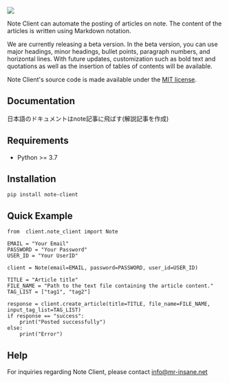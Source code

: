 ![](https://mr-insane.net/wp-content/uploads/2023/10/NoteClient.png)

Note Client can automate the posting of articles on note. The content of the articles is written using Markdown notation.  

We are currently releasing a beta version. In the beta version, you can use major headings, minor headings, bullet points, paragraph numbers, and horizontal lines. With future updates, customization such as bold text and quotations as well as the insertion of tables of contents will be available.

Note Client's source code is made available under the [MIT license](https://github.com/Mr-SuperInsane/NoteClient/blob/main/LICENSE).

## Documentation

日本語のドキュメントはnote記事に飛ばす(解説記事を作成)

## Requirements

- Python >= 3.7

## Installation

```
pip install note-client
```

## Quick Example

```
from  client.note_client import Note

EMAIL = "Your Email"
PASSWORD = "Your Password"
USER_ID = "Your UserID"

client = Note(email=EMAIL, password=PASSWORD, user_id=USER_ID)

TITLE = "Article title"
FILE_NAME = "Path to the text file containing the article content."
TAG_LIST = ["tag1", "tag2"]

response = client.create_article(title=TITLE, file_name=FILE_NAME, input_tag_list=TAG_LIST)
if response == "success":
    print("Posted successfully")
else:
    print("Error")
```

## Help

For inquiries regarding Note Client, please contact [info@mr-insane.net](info@mr-insane.net)
